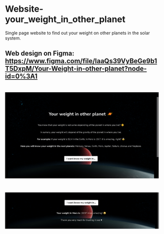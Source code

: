 # Website-your_weight_in_other_planet

Single page website to find out your weight on other planets in the solar system.

## Web design on Figma: https://www.figma.com/file/IaaQs39VyBeGe9b1T5DxpM/Your-Weight-in-other-planet?node-id=0%3A1

# <img src="https://raw.githubusercontent.com/LeanderGS/Website-your_weight_in_other_planet/main/assets/images/your-weight-1.png"></img>

# <img src="https://raw.githubusercontent.com/LeanderGS/Website-your_weight_in_other_planet/main/assets/images/your-weight-2.png"></img>
